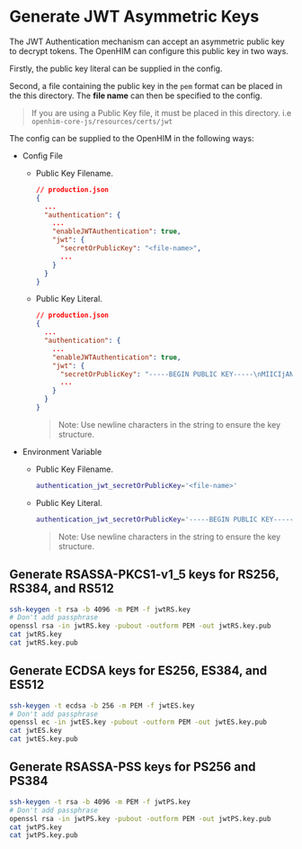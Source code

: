 # Generate JWT Asymmetric Keys

The JWT Authentication mechanism can accept an asymmetric public key to decrypt tokens.
The OpenHIM can configure this public key in two ways.

Firstly, the public key literal can be supplied in the config.

Second, a file containing the public key in the `pem` format can be placed in the this directory. The **file name** can then be specified to the config.

> If you are using a Public Key file, it must be placed in this directory. i.e `openhim-core-js/resources/certs/jwt`

The config can be supplied to the OpenHIM in the following ways:

- Config File

  - Public Key Filename.

    ```json
    // production.json
    {
      ...
      "authentication": {
        ...
        "enableJWTAuthentication": true,
        "jwt": {
          "secretOrPublicKey": "<file-name>",
          ...
        }
      }
    }
    ```

  - Public Key Literal.

    ```json
    // production.json
    {
      ...
      "authentication": {
        ...
        "enableJWTAuthentication": true,
        "jwt": {
          "secretOrPublicKey": "-----BEGIN PUBLIC KEY-----\nMIICIjANBgkqhkiG9w0BAQEFAAOCAg8AMIICCgKCAgEA4ZnfOESxGfb1MVD2coNy\n0G0bGarnKEz721MP30iyo6+YO3qzbETI8giIWGBtXD2VO49xk2miVIvZ3tAfPRnE\nsqJsOErfZ3ld5GrnLUSbUOr88cd+TTx4EqdU2dYAoc0iVEgA5UZJDLrWHM3VcHQl\nFc2F/JN78JBBZor2gWiABEFFShMN1PYmsx4IJUuE72gDVqblOLCfr+V1rT0C7iA1\n7V8lsm3jlRyBBNxdwqLvVXVcIip5/W5gQ/Ujq4KdXcC4LFR2J8idLEn4LPNsx6tA\ndHmAaBEHO9kyYgHijK+zi0b7qTYaPdrbM6siMFBh7HW6bobRqrFy5wR3zZuhg2Do\no8djtoJBHXNohxNm1D7iiNjH9jHSt9G2O5lAuDo19qb0jxMBR/ekQ3GZNTF3+C7z\nF6BXDPXY3S2Q7btYznQ6oTn/raqVaw4RiXDaBSotmOZHId2OnI5eNN4QTXr7RbOX\nzSqXf4OhiaW7Shjg0bbz6BUAKiMW6e0R3Z+JL8ZS47MxG6ibfimbZz9a0Hc5ItN2\nZK0mPPr2aEeLi/Wyaf7QB1N5IEZVj3YXJo/h5F37RnxV9IbRA201lKAVw5RbWo3Q\nur5jumzuID68U+i4rvB2JILlSykIrcGa7ffoMtTKJzTiHrKElBAEdgv4I1pUl0Js\ne2rYU8Kno94WC+34WGoUs7sCAwEAAQ==\n-----END PUBLIC KEY-----",
          ...
        }
      }
    }
    ```

    > Note: Use newline characters in the string to ensure the key structure.


- Environment Variable

  - Public Key Filename.

    ```sh
    authentication_jwt_secretOrPublicKey='<file-name>'
    ```

  - Public Key Literal.

    ```sh
    authentication_jwt_secretOrPublicKey='-----BEGIN PUBLIC KEY-----\nMIICIjANBgkqhkiG9w0BAQEFAAOCAg8AMIICCgKCAgEA4ZnfOESxGfb1MVD2coNy\n0G0bGarnKEz721MP30iyo6+YO3qzbETI8giIWGBtXD2VO49xk2miVIvZ3tAfPRnE\nsqJsOErfZ3ld5GrnLUSbUOr88cd+TTx4EqdU2dYAoc0iVEgA5UZJDLrWHM3VcHQl\nFc2F/JN78JBBZor2gWiABEFFShMN1PYmsx4IJUuE72gDVqblOLCfr+V1rT0C7iA1\n7V8lsm3jlRyBBNxdwqLvVXVcIip5/W5gQ/Ujq4KdXcC4LFR2J8idLEn4LPNsx6tA\ndHmAaBEHO9kyYgHijK+zi0b7qTYaPdrbM6siMFBh7HW6bobRqrFy5wR3zZuhg2Do\no8djtoJBHXNohxNm1D7iiNjH9jHSt9G2O5lAuDo19qb0jxMBR/ekQ3GZNTF3+C7z\nF6BXDPXY3S2Q7btYznQ6oTn/raqVaw4RiXDaBSotmOZHId2OnI5eNN4QTXr7RbOX\nzSqXf4OhiaW7Shjg0bbz6BUAKiMW6e0R3Z+JL8ZS47MxG6ibfimbZz9a0Hc5ItN2\nZK0mPPr2aEeLi/Wyaf7QB1N5IEZVj3YXJo/h5F37RnxV9IbRA201lKAVw5RbWo3Q\nur5jumzuID68U+i4rvB2JILlSykIrcGa7ffoMtTKJzTiHrKElBAEdgv4I1pUl0Js\ne2rYU8Kno94WC+34WGoUs7sCAwEAAQ==\n-----END PUBLIC KEY-----'
    ```

    > Note: Use newline characters in the string to ensure the key structure.

## Generate RSASSA-PKCS1-v1_5 keys for **RS256**, **RS384**, and **RS512**

```sh
ssh-keygen -t rsa -b 4096 -m PEM -f jwtRS.key
# Don't add passphrase
openssl rsa -in jwtRS.key -pubout -outform PEM -out jwtRS.key.pub
cat jwtRS.key
cat jwtRS.key.pub
```

## Generate ECDSA keys for **ES256**, **ES384**, and **ES512**

```sh
ssh-keygen -t ecdsa -b 256 -m PEM -f jwtES.key
# Don't add passphrase
openssl ec -in jwtES.key -pubout -outform PEM -out jwtES.key.pub
cat jwtES.key
cat jwtES.key.pub
```

## Generate RSASSA-PSS keys for **PS256** and **PS384**

```sh
ssh-keygen -t rsa -b 4096 -m PEM -f jwtPS.key
# Don't add passphrase
openssl rsa -in jwtPS.key -pubout -outform PEM -out jwtPS.key.pub
cat jwtPS.key
cat jwtPS.key.pub
```
